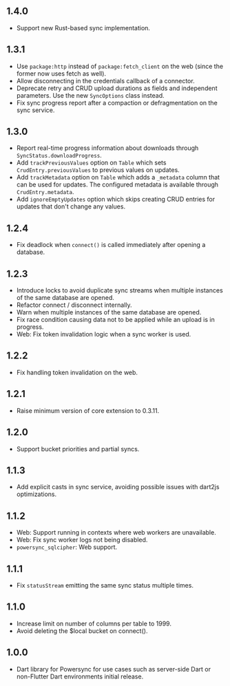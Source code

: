 ## 1.4.0

 - Support new Rust-based sync implementation.

## 1.3.1

- Use `package:http` instead of `package:fetch_client` on the web (since the former now uses fetch as well).
- Allow disconnecting in the credentials callback of a connector.
- Deprecate retry and CRUD upload durations as fields and independent parameters. Use the new `SyncOptions` class instead.
- Fix sync progress report after a compaction or defragmentation on the sync service.

## 1.3.0

* Report real-time progress information about downloads through `SyncStatus.downloadProgress`.
* Add `trackPreviousValues` option on `Table` which sets `CrudEntry.previousValues` to previous values on updates.
* Add `trackMetadata` option on `Table` which adds a `_metadata` column that can be used for updates.
  The configured metadata is available through `CrudEntry.metadata`.
* Add `ignoreEmptyUpdates` option which skips creating CRUD entries for updates that don't change any values.

## 1.2.4

 - Fix deadlock when `connect()` is called immediately after opening a database.

## 1.2.3

 - Introduce locks to avoid duplicate sync streams when multiple instances of the same database are opened.
 - Refactor connect / disconnect internally.
 - Warn when multiple instances of the same database are opened.
 - Fix race condition causing data not to be applied while an upload is in progress.
 - Web: Fix token invalidation logic when a sync worker is used.

## 1.2.2

 - Fix handling token invalidation on the web.

## 1.2.1

 - Raise minimum version of core extension to 0.3.11.

## 1.2.0

 - Support bucket priorities and partial syncs.

## 1.1.3

 - Add explicit casts in sync service, avoiding possible issues with dart2js optimizations.

## 1.1.2

 - Web: Support running in contexts where web workers are unavailable.
 - Web: Fix sync worker logs not being disabled.
 - `powersync_sqlcipher`: Web support.

## 1.1.1

- Fix `statusStream` emitting the same sync status multiple times.

## 1.1.0

 - Increase limit on number of columns per table to 1999.
 - Avoid deleting the $local bucket on connect().

## 1.0.0

 - Dart library for Powersync for use cases such as server-side Dart or non-Flutter Dart environments initial release.
